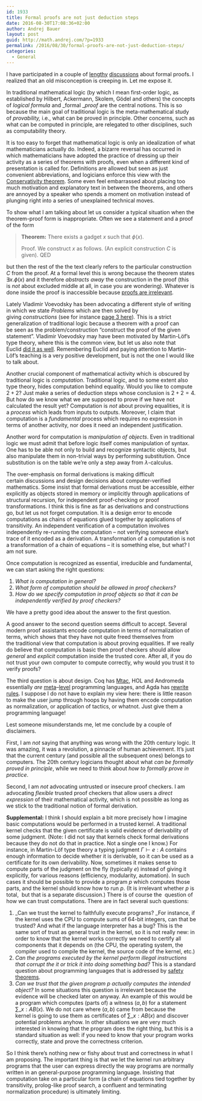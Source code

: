 ```yaml
---
id: 1933
title: Formal proofs are not just deduction steps
date: 2016-08-30T17:08:36+02:00
author: Andrej Bauer
layout: post
guid: http://math.andrej.com/?p=1933
permalink: /2016/08/30/formal-proofs-are-not-just-deduction-steps/
categories:
  - General
---
```

I have participated in a couple of [lengthy](http://math.andrej.com/2016/08/09/what-is-a-formal-proof/) [discussions](https://golem.ph.utexas.edu/category/2016/08/what_is_a_formal_proof.html) about formal proofs. I realized that an old misconception is creeping in. Let me expose it.

<!--more-->

In traditional mathematical logic (by which I mean first-order logic, as established by Hilbert, Ackermann, Skolem, Gödel and others) the concepts of _logical formula_ and _formal __proof_ are the central notions. This is so because the main goal of traditional logic is the meta-mathematical study of _provability,_ i.e., what can be proved in principle. Other concerns, such as what can be computed in principle, are relegated to other disciplines, such as computability theory.

It is too easy to forget that mathematical logic is only an idealization of what mathematicians actually do. Indeed, a bizarre reversal has occurred in which mathematicians have adopted the practice of dressing up their activity as a series of theorems with proofs, even when a different kind of presentation is called for. Definitions are allowed but seen as just convenient abbreviations, and logicians enforce this view with the [Conservativity theorem](https://en.wikipedia.org/wiki/Conservativity_theorem). Some even feel embarrassed about placing too much motivation and explanatory text in between the theorems, and others are annoyed by a speaker who spends a moment on motivation instead of plunging right into a series of unexplained technical moves.

To show what I am talking about let us consider a typical situation when the theorem-proof form is inappropriate. Often we see a statement and a proof of the form

> **Theorem:** There exists a gadget $x$ such that $\phi(x)$.
> 
> Proof. We construct $x$ as follows. (An explicit construction $C$ is given). QED

but then the rest of the the text clearly refers to the particular construction $C$ from the proof. At a formal level this is wrong because the theorem states $\exists x . \phi(x)$ and it therefore _abstracts away_ the construction in the proof (this is _not_ about excluded middle at all, in case you are wondering). Whatever is done inside the proof is inaccessible because [proofs are irrelevant](https://www.cs.cmu.edu/~fp/courses/15317-f08/lectures/08-irrelevance.pdf).

Lately Vladimir Voevodsky has been advocating a different style of writing in which we state _Problems_ which are then solved by giving _constructions_ (see for instance [page 3 here](http://arxiv.org/pdf/1601.02158v1.pdf))_._ This is a strict generalization of traditional logic because a theorem with a proof can be seen as the problem/construction &#8220;construct the proof of the given statement&#8221;. Vladimir Voevodsky may have been motivated by Martin-Löf&#8217;s type theory, where this is the common view, but let us also note that Euclid [did it as well](http://aleph0.clarku.edu/~djoyce/java/elements/bookIV/propIV10.html). Remembering Euclid and paying attention to Martin-Löf&#8217;s teaching is a very positive development, but is not the one I would like to talk about.

Another crucial component of mathematical activity which is obscured by traditional logic is _computation_. Traditional logic, and to some extent also type theory, hides computation behind equality. Would you like to compute $2 + 2$? Just make a series of deduction steps whose conclusion is $2 + 2 = 4$. But how do we know what we are supposed to prove if we have not calculated the result yet? Computation is _not_ about proving equalities, it is a _process_ which leads from inputs to outputs. Moreover, I claim that computation is a _fundamental_ process which requires no expression in terms of another activity, nor does it need an independent justification.

Another word for computation is _manipulation of objects_. Even in traditional logic we must admit that before logic itself comes manipulation of syntax. One has to be able not only to build and recognize syntactic objects, but also manipulate them in non-trivial ways by performing substitution. Once substitution is on the table we&#8217;re only a step away from $\lambda$-calculus.

The over-emphasis on formal derivations is making difficult certain discussions and design decisions about computer-verified mathematics. Some insist that formal derivations must be accessible, either explicitly as objects stored in memory or implicitly through applications of structural recursion, for independent proof-checking or proof transformations. I think this is fine as far as derivations and constructions go, but let us not forget computation. It is a design error to encode computations as chains of equations glued together by applications of transitivity. An independent verification of a computation involves independently re-running the computation – not verifying someone else&#8217;s trace of it encoded as a derivation. A transformation of a computation is not a transformation of a chain of equations – it is something else, but what? I am not sure.

Once computation is recognized as essential, irreducible and fundamental, we can start asking the right questions:

  1. _What is computation in general?_
  2. _What form of computation should be allowed in proof checkers?_
  3. _How do we specify computation in proof objects so that it can be independently verified by proof checkers?_

We have a pretty good idea about the answer to the first question.

A good answer to the second question seems difficult to accept. Several modern proof assistants encode computation in terms of normalization of terms, which shows that they have not quite freed themselves from the traditional view that computation is about proving equalities. If we really do believe that computation is basic then proof checkers should allow _general_ and _explicit_ computation inside the trusted core. After all, if you do not trust your own computer to compute correctly, why would you trust it to verify proofs?

The third question is about design. Coq has [Mtac](http://plv.mpi-sws.org/mtac/), HOL and Andromeda essentially _are_ [meta](http://www.ocaml.org/)&#8211;[level](http://andromedans.github.io/andromeda/meta-language.html) programming languages, and Agda has [rewrite rules](http://www.types2016.uns.ac.rs/images/abstracts/cockx.pdf). I suppose I do not have to explain my view here: there is little reason to make the user jump through hoops by having them encode computation as normalization, or application of tactics, or whatnot. Just give them a programming language!

Lest someone misunderstands me, let me conclude by a couple of disclaimers.

First, I am _not_ saying that anything was wrong with the 20th century logic. It was amazing, it was a revolution, a pinnacle of human achievement. It&#8217;s just that the current century (and possible all the subsequent ones) belongs to computers. The 20th century logicians thought about what _can be formally proved in principle_, while we need to think about _how to formally prove in practice_.

Second, I am _not_ advocating untrusted or insecure proof checkers. I am advocating _flexible_ trusted proof checkers that allow users a _direct expression_ of their mathematical activity, which is not possible as long as we stick to the traditional notion of formal derivation.

**Supplemental:** I think I should explain a bit more precisely how I imagine basic computations would be performed in a trusted kernel. A traditional kernel checks that the given certificate is valid evidence of derivability of some judgment. (Note: I did not say that kernels check formal derivations because they do not do that in practice. Not a single one I know.) For instance, in Martin-Löf type theory a typing judgment $\Gamma \vdash e : A$ contains enough information to decide whether it is derivable, so it can be used as a certificate for its own derivability. Now, sometimes it makes sense to compute parts of the judgment on the fly (typically $e$) instead of giving it explicitly, for various reasons (efficiency, modularity, automation). In such cases it should be possible to provide a program $p$ which computes those parts, and the kernel should know how to run $p$. (It is irrelevant whether $p$ is total,  but that is a separate discussion.) There is of course the  question of how we can trust computations. There are in fact several such questions:

  1. _Can we trust the kernel to faithfully execute programs? _For instance, if the kernel uses the CPU to compute sums of 64-bit integers, can that be trusted? And what if the language interpreter has a bug? This is the same sort of trust as general trust in the kernel, so it is not really new: in order to know that the kernel works correctly we need to certify all components that it depends on (the CPU, the operating system, the compiler used to compile the kernel, the source code of the kernel, etc.)
  2. _Can the programs executed by the kernel perform illegal instructions that corrupt the it or trick it into doing something bad?_ This is a standard question about programming languages that is addressed by [safety theorems](https://www.cs.cmu.edu/~fp/courses/15312-f04/handouts/06-safety.pdf).
  3. _Can we trust that the given program $p$ actually computes the intended object?_ In some situations this question is irrelevant because the evidence will be checked later on anyway. An example of this would be a program which computes (parts of) a witness $(a,b)$ for a statement $\sum\_{x : A} B(x)$. We do not care where $(a,b)$ came from because the kernel is going to use them as certificates of $\sum\_{x : A} B(x)$ and discover potential problems anyhow. In other situations we are very much interested in knowing that the program does the right thing, but this is a standard situation as well: if you need to know that your program works correctly, state and prove the correctness criterion.

So I think there&#8217;s nothing new or fishy about trust and correctness in what I am proposing. The important thing is that we let the kernel run arbitrary programs that the user can express directly the way programs are normally written in an general-purpose programming language. Insisting that computation take on a particular form (a chain of equations tied together by transitivity, prolog-like proof search, a confluent and terminating normalization procedure) is ultimately limiting.
